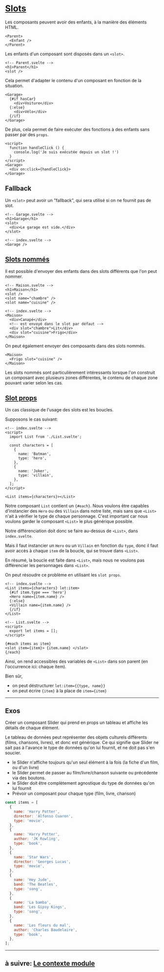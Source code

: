 # [Slots](https://svelte.dev/docs#template-syntax-slot)

Les composants peuvent avoir des enfants, à la manière des éléments HTML.

```svelte
<Parent>
  <Enfant />
</Parent>
```

Les enfants d'un composant sont disposés dans un `<slot>`.

```svelte
<!-- Parent.svelte -->
<h1>Parent</h1>
<slot />
```

Cela permet d'adapter le contenu d'un composant en fonction de la situation.

```svelte
<Garage>
  {#if hasCar}
    <div>Voiture</div>
  {:else}
    <div>Vélo</div>
  {/if}
</Garage>
```

De plus, cela permet de faire exécuter des fonctions à des enfants sans passer par des `props`.

```svelte
<script>
  function handleClick () {
    console.log('Je suis exécutée depuis un slot !')
  }
</script>
<Garage>
  <div on:click={handleClick}>
</Garage>
```

## Fallback

Un `<slot>` peut avoir un "fallback", qui sera utilisé si on ne fournit pas de slot.

```svelte
<!-- Garage.svelte -->
<h1>Garage</h1>
<slot>
  <div>Le garage est vide.</div>
</slot>

<!-- index.svelte -->
<Garage />
```

## [Slots nommés](https://svelte.dev/docs#template-syntax-slot-slot-name-name)

Il est possible d'envoyer des enfants dans des slots différents que l'on peut nommer.

```svelte
<!-- Maison.svelte -->
<h1>Maison</h1>
<slot />
<slot name="chambre" />
<slot name="cuisine" />

<!-- index.svelte -->
<Maison>
  <div>Canapé</div>
  <!-- est envoyé dans le slot par défaut -->
  <div slot="chambre">Lit</div>
  <div slot="cuisine">Frigo</div>
</Maison>
```

On peut également envoyer des composants dans des slots nommés.

```svelte
<Maison>
  <Frigo slot="cuisine" />
</Maison>
```

Les slots nommés sont particulièrement intéressants lorsque l'on construit un composant avec plusieurs zones différentes, le contenu de chaque zone pouvant varier selon les cas.

## [Slot props](https://svelte.dev/docs#template-syntax-slot-slot-key-value)

Un cas classique de l'usage des slots est les boucles.

Supposons le cas suivant:

```svelte
<!-- index.svelte -->
<script>
  import List from './List.svelte';

  const characters = [
    {
      name: 'Batman',
      type: 'hero',
    },
    {
      name: 'Joker',
      type: 'villain',
    },
  ];
</script>

<List items={characters}></List>
```

Notre composant `List` contient un `{#each}`. Nous voulons être capables d'instancier des `Hero` ou des `Villain` dans notre liste, mais sans que `<List>` n'ait à vérifier le type de chaque personnage. C'est important car nous voulons garder le composant `<List>` le plus générique possible.

Notre différenciation doit donc se faire au-dessus de `<List>`, dans `index.svelte`.

Mais il faut instancier un `Hero` ou un `Villain` en fonction du `type`, donc il faut avoir accès à chaque `item` de la boucle, qui se trouve dans `<List>`.

En résumé, la boucle est faite dans `<List>`, mais nous ne voulons pas différencier les personnages dans `<List>`.

On peut résoudre ce problème en utilisant les `slot props`.

```svelte
<!-- index.svelte -->
<List items={characters} let:item>
  {#if item.type === 'hero'}
  <Hero name={item.name} />
  {:else}
  <Villain name={item.name} />
  {/if}
</List>
```

```svelte
<!-- List.svelte -->
<script>
  export let items = [];
</script>

{#each items as item}
<slot item={item}> {item.name} </slot>
{/each}
```

Ainsi, on rend accessibles des variables de `<List>` dans son parent (en l'occurrence ici: chaque item).

Bien sûr,

- on peut déstructurer `let:item={{type, name}}`
- on peut écrire `{item}` à la place de `item={item}`

---

## Exos

Créer un composant Slider qui prend en props un tableau et affiche les détails de chaque élément.

Le tableau de données peut représenter des objets culturels différents (films, chansons, livres), et donc est générique. Ce qui signifie que Slider ne sait pas à l'avance le type de données qu'on lui fournit, et ne doit pas s'en soucier.

- le Slider n'affiche toujours qu'un seul élément à la fois (la fiche d'un film, ou d'un livre)
- le Slider permet de passer au film/livre/chanson suivante ou précédente via des boutons.
- le Slider doit être complètement agnostique du type de données qu'on lui fournit
- Prévoir un composant pour chaque type (film, livre, chanson)

```js
const items = [
  {
    name: 'Harry Potter',
    director: 'Alfonso Cuaron',
    type: 'movie',
  },
  {
    name: 'Harry Potter',
    author: 'JK Rowling',
    type: 'book',
  },
  {
    name: 'Star Wars',
    director: 'Georges Lucas',
    type: 'movie',
  },
  {
    name: 'Hey Jude',
    band: 'The Beatles',
    type: 'song',
  },
  {
    name: 'La bamba',
    band: 'Les Gipsy Kings',
    type: 'song',
  },
  {
    name: 'Les fleurs du mal',
    author: 'Charles Baudelaire',
    type: 'book',
  },
];
```

---

## à suivre: [Le contexte module](./3-5_context_module.md)
